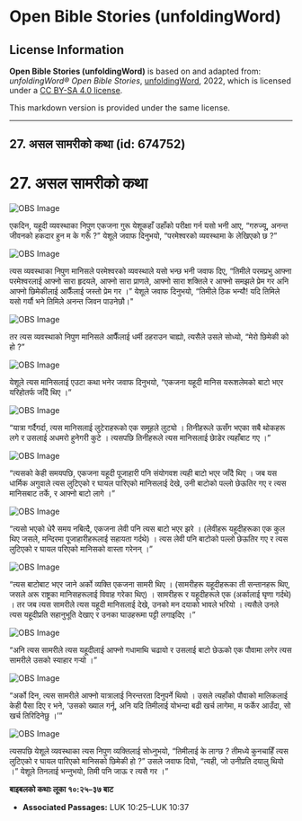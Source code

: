 # Open Bible Stories (unfoldingWord)

## License Information

**Open Bible Stories (unfoldingWord)** is based on and adapted from: _unfoldingWord® Open Bible Stories_, [unfoldingWord](https://unfoldingword.org/utw), 2022, which is licensed under a [CC BY-SA 4.0 license](https://creativecommons.org/licenses/by-sa/4.0/legalcode.en).

This markdown version is provided under the same license.



--------------------------------

## 27. असल सामरीको कथा (id: 674752)

27\. असल सामरीको कथा
====================

![OBS Image](https://cdn.door43.org/obs/jpg/360px/obs-en-27-01.jpg)

एकदिन, यहूदी व्यवस्थाका निपुण एकजना गुरू येशूकहाँ उहाँको परीक्षा गर्न यसो भनी आए, “गरुज्यू, अनन्त जीवनको हकदार हुन म के गरूँ ?” येशूले जवाफ दिनुभयो, “परमेश्‍वरको व्यवस्थामा के लेखिएको छ ?”

![OBS Image](https://cdn.door43.org/obs/jpg/360px/obs-en-27-02.jpg)

त्यस व्यवस्थाका निपुण मानिसले परमेश्‍वरको व्यवस्थाले यसो भन्छ भनी जवाफ दिए, “तिमीले परमप्रभु आफ्ना परमेश्‍वरलाई आफ्नो सारा हृदयले, आफ्नो सारा प्राणले, आफ्नो सारा शक्तिले र आफ्नो समझले प्रेम गर अनि आफ्नो छिमेकीलाई आफैँलाई जस्तो प्रेम गर ।” येशूले जवाफ दिनुभयो, “तिमीले ठिक भन्यौ! यदि तिमिले यसो गर्यौ भने तिमिले अनन्‍त जिवन पाउनेछौ।"

![OBS Image](https://cdn.door43.org/obs/jpg/360px/obs-en-27-03.jpg)

तर त्यस व्यवस्थाको निपुण मानिसले आफैँलाई धर्मी ठहराउन चाह्यो, त्यसैले उसले सोध्यो, “मेरो छिमेकी को हो ?”

![OBS Image](https://cdn.door43.org/obs/jpg/360px/obs-en-27-04.jpg)

येशूले त्यस मानिसलाई एउटा कथा भनेर जवाफ दिनुभयो, “एकजना यहूदी मानिस यरूशलेमको बाटो भएर यरिहोतर्फ जाँदै थिए ।”

![OBS Image](https://cdn.door43.org/obs/jpg/360px/obs-en-27-05.jpg)

“यात्रा गर्दैगर्दा, त्यस मानिसलाई लुटेराहरूको एक समूहले लुट्यो । तिनीहरूले ऊसँग भएका सबै थोकहरू लगे र उसलाई अधमरो हुनेगरी कुटे । त्यसपछि तिनीहरूले त्यस मानिसलाई छाेडेर त्यहाँबाट गए ।”

![OBS Image](https://cdn.door43.org/obs/jpg/360px/obs-en-27-06.jpg)

“त्यसको केही समयपछि, एकजना यहूदी पूजाहारी पनि संयोगवश त्यही बाटो भएर जाँदै थिए । जब यस धार्मिक अगुवाले त्यस लुटिएको र घायल पारिएको मानिसलाई देखे, उनी बाटोको पल्लो छेऊतिर गए र त्यस मानिसबाट तर्के, र आफ्नो बाटो लागे ।”

![OBS Image](https://cdn.door43.org/obs/jpg/360px/obs-en-27-07.jpg)

“त्यसो भएको धेरै समय नबित्दै, एकजना लेवी पनि त्यस बाटो भएर झरे । (लेवीहरू यहूदीहरूका एक कुल थिए जसले, मन्दिरमा पूजाहारीहरूलाई सहायता गर्दथे) । त्यस लेवी पनि बाटोको पल्लो छेऊतिर गए र त्यस लुटिएको र घायल परिएको मानिसको वास्ता गरेनन् ।”

![OBS Image](https://cdn.door43.org/obs/jpg/360px/obs-en-27-08.jpg)

“त्यस बाटोबाट भएर जाने अर्को व्यक्ति एकजना सामरी थिए । (सामरीहरू यहूदीहरूका ती सन्तानहरू थिए, जसले अरू राष्ट्रका मानिसहरूलाई विवाह गरेका थिए) । सामरीहरू र यहूदीहरूले एक (अर्कालाई घृणा गर्दथे) । तर जब त्यस सामरीले त्यस यहूदी मानिसलाई देखे, उनको मन दयाको भावले भरियो । त्यसैले उनले त्यस यहूदीप्रति सहानुभूति देखाए र उनका घाउहरूमा पट्टी लगाइदिए ।”

![OBS Image](https://cdn.door43.org/obs/jpg/360px/obs-en-27-09.jpg)

“अनि त्यस सामरीले त्यस यहूदीलाई आफ्नो गधामाथि चढायो र उसलाई बाटो छेऊको एक पौवामा लगेर त्यस सामरीले उसको स्याहार गर्‍यो ।”

![OBS Image](https://cdn.door43.org/obs/jpg/360px/obs-en-27-10.jpg)

“अर्को दिन, त्यस सामरीले आफ्नो यात्रालाई निरन्तरता दिनुपर्ने थियो । उसले त्यहाँको पौवाको मालिकलाई केही पैसा दिए र भने, ‘उसको ख्याल गर्नू, अनि यदि तिमीलाई योभन्दा बढी खर्च लागेमा, म फर्केर आउँदा, सो खर्च तिरिदिनेछु ।’”

![OBS Image](https://cdn.door43.org/obs/jpg/360px/obs-en-27-11.jpg)

त्यसपछि येशूले व्यवस्थाका त्यस निपुण व्यक्तिलाई सोध्‍नुभयो, “तिमीलाई के लाग्छ ? तीमध्ये कुनचाहिँ त्यस लुटिएको र घायल पारिएको मानिसको छिमेकी हो ?” उसले जवाफ दियो, “त्यही, जो उनीप्रति दयालु थियो ।” येशूले तिनलाई भन्‍नुभयो, तिमी पनि जाऊ र त्यसै गर ।”

**बाइबलको कथाः लूका १०:२५–३७ बाट**

* **Associated Passages:** LUK 10:25–LUK 10:37

